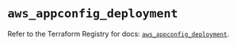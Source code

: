 # `aws_appconfig_deployment`

Refer to the Terraform Registry for docs: [`aws_appconfig_deployment`](https://registry.terraform.io/providers/hashicorp/aws/5.60.0/docs/resources/appconfig_deployment).
